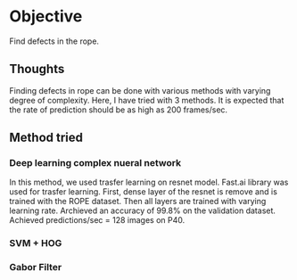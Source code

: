 # Objective
Find defects in the rope.

## Thoughts
Finding defects in rope can be done with various methods with varying degree of complexity. Here, I have tried with 3 methods. 
It is expected that the rate of prediction should be as high as 200 frames/sec. 

## Method tried 

### Deep learning complex nueral network
In this method, we used trasfer learning on resnet model.
Fast.ai library was used for trasfer learning.
First, dense layer of the resnet is remove and is trained with the ROPE dataset.
Then all layers are trained with varying learning rate. 
Archieved an accuracy of 99.8% on the validation dataset. 
Achieved predictions/sec = 128 images on P40. 


### SVM + HOG
### Gabor Filter 

